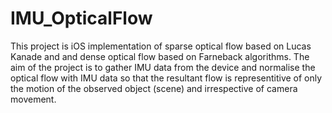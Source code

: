 # IMU_OpticalFlow
This project is iOS implementation of sparse optical flow based on Lucas Kanade and and dense optical flow based on Farneback algorithms. The aim of the project is to gather IMU data from the device and normalise the optical flow with IMU data so that the resultant flow is representitive of only the motion of the observed object (scene) and irrespective of camera movement.  
